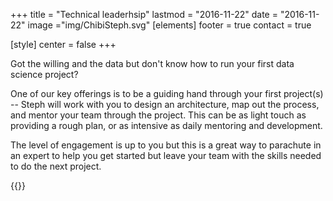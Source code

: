 +++
title = "Technical leaderhsip"
lastmod = "2016-11-22"
date = "2016-11-22"
image ="img/ChibiSteph.svg"
[elements]
  footer = true
  contact = true

[style]
  center = false
+++

Got the willing and the data but don't know how to run your first data science project? 

One of our key offerings is to be a guiding hand through your first project(s) -- Steph will work with you to design an architecture, map out the process, and mentor your team through the project. This can be as light touch as providing a rough plan, or as intensive as daily mentoring and development.

The level of engagement is up to you but this is a great way to parachute in an expert to help you get started but leave your team with the skills needed to do the next project.


{{<btn href="../#contact" msg="Talk to us">}}